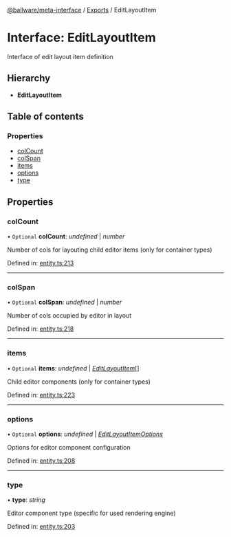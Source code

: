 [@ballware/meta-interface](../README.md) / [Exports](../modules.md) / EditLayoutItem

# Interface: EditLayoutItem

Interface of edit layout item definition

## Hierarchy

* **EditLayoutItem**

## Table of contents

### Properties

- [colCount](editlayoutitem.md#colcount)
- [colSpan](editlayoutitem.md#colspan)
- [items](editlayoutitem.md#items)
- [options](editlayoutitem.md#options)
- [type](editlayoutitem.md#type)

## Properties

### colCount

• `Optional` **colCount**: *undefined* \| *number*

Number of cols for layouting child editor items (only for container types)

Defined in: [entity.ts:213](https://github.com/frankball/ballware-meta-interface/blob/d19dcf1/src/entity.ts#L213)

___

### colSpan

• `Optional` **colSpan**: *undefined* \| *number*

Number of cols occupied by editor in layout

Defined in: [entity.ts:218](https://github.com/frankball/ballware-meta-interface/blob/d19dcf1/src/entity.ts#L218)

___

### items

• `Optional` **items**: *undefined* \| [*EditLayoutItem*](editlayoutitem.md)[]

Child editor components (only for container types)

Defined in: [entity.ts:223](https://github.com/frankball/ballware-meta-interface/blob/d19dcf1/src/entity.ts#L223)

___

### options

• `Optional` **options**: *undefined* \| [*EditLayoutItemOptions*](editlayoutitemoptions.md)

Options for editor component configuration

Defined in: [entity.ts:208](https://github.com/frankball/ballware-meta-interface/blob/d19dcf1/src/entity.ts#L208)

___

### type

• **type**: *string*

Editor component type (specific for used rendering engine)

Defined in: [entity.ts:203](https://github.com/frankball/ballware-meta-interface/blob/d19dcf1/src/entity.ts#L203)
